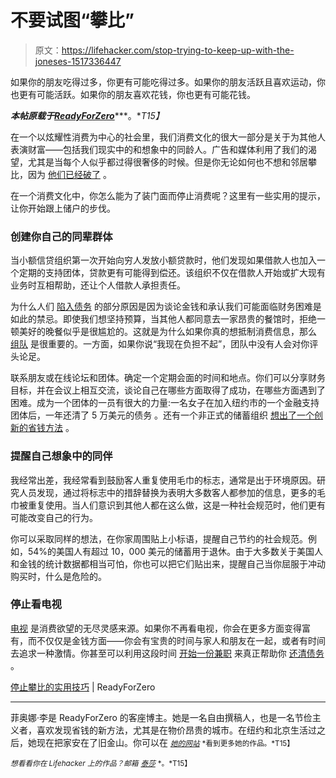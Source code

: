 # 不要试图“攀比”

> 原文：<https://lifehacker.com/stop-trying-to-keep-up-with-the-joneses-1517336447>

如果你的朋友吃得过多，你更有可能吃得过多。如果你的朋友活跃且喜欢运动，你也更有可能活跃。如果你的朋友喜欢花钱，你也更有可能花钱。



***本帖原载于***[***ReadyForZero***](http://blog.readyforzero.com/practical-tips-to-stop-keeping-up-with-the-jonses/)***。**T15】*

在一个以炫耀性消费为中心的社会里，我们消费文化的很大一部分是关于为其他人表演财富——包括我们现实中的和想象中的同龄人。广告和媒体利用了我们的渴望，尤其是当每个人似乎都过得很奢侈的时候。但是你无论如何也不想和邻居攀比，因为 [他们已经破了](http://www.forbes.com/sites/investopedia/2013/06/08/stop-keeping-up-with-the-joneses-theyre-broke/) 。

在一个消费文化中，你怎么能为了装门面而停止消费呢？这里有一些实用的提示，让你开始跟上储户的步伐。

### 创建你自己的同辈群体

当小额信贷组织第一次开始向穷人发放小额贷款时，他们发现如果借款人也加入一个定期的支持团体，贷款更有可能得到偿还。该组织不仅在借款人开始或扩大现有业务时互相帮助，还让个人借款人承担责任。

为什么人们 [陷入债务](https://lifehacker.com/six-times-we-blow-more-money-than-we-should-and-how-to-1515656181) 的部分原因是因为谈论金钱和承认我们可能面临财务困难是如此的禁忌。即使我们想坚持预算，当其他人都同意去一家昂贵的餐馆时，拒绝一顿美好的晚餐似乎是很尴尬的。这就是为什么如果你真的想抵制消费信息，那么 [组队](http://lifehacker.com/how-to-turn-a-conversation-about-money-from-awkward-to-1389981975) 是很重要的。一方面，如果你说“我现在负担不起”，团队中没有人会对你评头论足。

联系朋友或在线论坛和团体。确定一个定期会面的时间和地点。你们可以分享财务目标，并在会议上相互交流，谈论自己在哪些方面取得了成功，在哪些方面遇到了困难。成为一个团体的一员有很大的力量:一名女子在加入纽约市的一个金融支持团体后，一年还清了 5 万美元的债务 。还有一个非正式的储蓄组织 [想出了一个创新的省钱方法](http://systemsofexchange.org/2013/06/using-peer-pressure-to-save-money/) 。

### 提醒自己想象中的同伴

我经常出差，我经常看到鼓励客人重复使用毛巾的标志，通常是出于环境原因。研究人员发现，通过将标志中的措辞替换为表明大多数客人都参加的信息，更多的毛巾被重复使用。当人们意识到其他人都在这么做，这是一种社会规范时，他们更有可能改变自己的行为。

你可以采取同样的想法，在你家周围贴上小标语，提醒自己节约的社会规范。例如，54%的美国人有超过 10，000 美元的储蓄用于退休。由于大多数关于美国人和金钱的统计数据都相当可怕，你也可以把它们贴出来，提醒自己当你屈服于冲动购买时，什么是危险的。

### 停止看电视

[电视](https://lifehacker.com/ditch-cable-tv-this-weekend-and-keep-watching-your-sho-5834909) 是消费欲望的无尽灵感来源。如果你不再看电视，你会在更多方面变得富有，而不仅仅是金钱方面——你会有宝贵的时间与家人和朋友在一起，或者有时间去追求一种激情。你甚至可以利用这段时间 [开始一份兼职](http://blog.readyforzero.com/30-ways-to-increase-your-income/) 来真正帮助你 [还清债务](http://lifehacker.com/the-complete-guide-to-making-money-in-your-spare-time-1291903155) 。

[停止攀比的实用技巧](http://blog.readyforzero.com/practical-tips-to-stop-keeping-up-with-the-jonses/) | ReadyForZero

* * *

菲奥娜·李是 ReadyForZero 的客座博主。她是一名自由撰稿人，也是一名节俭主义者，喜欢发现省钱的新方法，尤其是在物价昂贵的城市。在纽约和北京生活过之后，她现在把家安在了旧金山。你可以在 [<small>*她的网站*</small>](http://fionaklee.com/) <small>*看到更多她的作品。*T15】</small>

<small>*想看看你在 Lifehacker 上的作品？邮箱*</small> [<small>*泰莎*</small>](https://mail.google.com/mail/?view=cm&fs=1&tf=1&to=tessa@lifehacker.com) <small>*。*T15】</small>